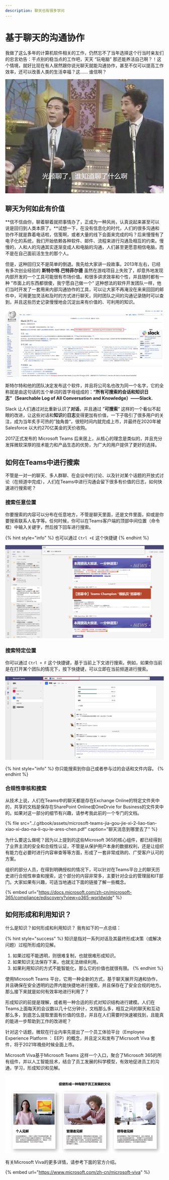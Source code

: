 ```yaml
---
description: 聊天也有很多学问
---
```


# 基于聊天的沟通协作

我做了这么多年的计算机软件相关的工作，仍然忘不了当年选择这个行当时亲友们的忠言劝告：干点别的稳当点的工作吧，天天 “玩电脑” 那还能养活自己啊？！这个情境，就好比现在有人居然跟你说光聊天就能沟通协作，甚至不仅可以提高工作效率，还可以改善人类的生活幸福？这...... 谁信啊？

![](../.gitbook/assets/tu-pian-%20%2883%29.png)

## 聊天为何如此有价值

**信不信由你，聊着聊着就把事情办了，正成为一种风尚，认真说起来甚至可以说是回归到人类本原了。**试想一下，在没有信息化的时代，人们的很多沟通和协作不就是靠着电话啦，信笺啊，或者大量的线下会面来完成的吗？后来慢慢有了电子化的系统，我们开始依赖各种软件、邮件、流程来进行沟通及相互的约束。慢慢的，人和人的沟通其实逐渐变成人和电脑的沟通，人们甚至更愿意相信电脑，而不是在自己面前活生生的那个人。

但是，这种回归又不是简单的倒退。我先给大家讲一段故事。2013年左右，已经有多次创业经验的 **斯特尔特.巴特菲尔德** 虽然在游戏项目上失败了，却意外地发现内部开发的一个工具可能很有市场价值。和很多讲求效率和个性，并且随时都有一种 ”市面上的东西都很傻，我宁愿自己做一个“ 这种想法的软件开发团队一样，他们当时开发了一套用来内部沟通协作的工具，可以让大家不再淹没在来来回回的邮件中，可用更加灵活和及时的方式进行聊天，同时团队之间的沟通记录随时可以查到，并且这些历史记录慢慢地会沉淀出来有价值的、可利用的知识。

![](../.gitbook/assets/tu-pian-%20%2858%29.png)

斯特尔特和他的团队决定发布这个软件，并且将公司名也改为同一个名字，它的全称就是由这句话的五个单词的首字母组成的：**“所有可搜索的会话和知识日志”（Searchable Log of All Conversation and Knowledge）——Slack.**

Slack 让人们通过对比重新认识了**对话**，并且通过 ”**可搜索**“ 这样的一个看似不起眼的改进，让这些对话和**知识**的**日志**变得更加有价值，一下子吸引了很多用户的关注，成为当年炙手可热的”独角兽“，很短时间内就完成上市，并最终在2020年被Salesforce 以大约270亿美金的天价收购。

2017正式发布的 Microsoft Teams 后来居上，从核心的理念是类似的，并且充分发挥微软深厚的技术能力和产品生态的优势，为广大的用户提供了更好的选择。

## 如何在Teams中进行搜索

不管是一对一的聊天、多人群聊、在会议中的讨论、以及针对某个话题的开放式讨论（在频道中完成），人们在Teams中进行沟通会留下很多有价值的日志，如何快速进行搜索呢？

### 搜索任意位置

你要搜索的内容可以分布在任意地方，不管是聊天里面，还是文件里面，抑或是你要搜索联系人名字等。任何时候，你可以在Teams客户端的顶部中间位置（命令框）中输入关键字，然后按下回车进行搜索。

{% hint style="info" %}
也可以通过 `Ctrl +E` 这个快捷键
{% endhint %}

![](../.gitbook/assets/tu-pian-%20%2853%29.png)

### 搜索特定位置

你可以通过 `Ctrl + F` 这个快捷键，基于当前上下文进行搜索。例如，如果你当前是在打开某个团队的情况下，按下快捷键，可以立即在当前频道进行搜索。

![](../.gitbook/assets/tu-pian-%20%2880%29.png)

{% hint style="info" %}
你只能搜索到你自己或者参与过的会话和文件内容。
{% endhint %}

### 合规性审核和搜索

从技术上说，人们在Teams中的聊天都是存在Exchange Online的特定文件夹中的，共享的文档是保存在SharePoint Online或OneDrvie for Business的文件夹中的。如果对这一部分的细节有兴趣，请参考我此前的一个专门的文档。

{% file src="../.gitbook/assets/microsoft-teams-jia-gou-jie-xi-2-liao-tian-xiao-xi-dao-na-li-qu-le-ares-chen.pdf" caption="聊天消息到哪里去了" %}

为什么要这么做呢？因为以上提到的这些Microsoft 365的核心组件，都已经得到了业界主流的安全和合规性认证，不管是从保护用户本身的数据权利，还是让组织有能力在必要时进行内容审查等等方面，形成了一套非常成熟的、广受客户认可的方案。

组织的部分人员，在得到明确授权的情况下，可以针对在Teams平台上的聊天历史进行合规性审查和搜索，这个部分的内容非常多，主要针对企业的管理层和IT部门。大家如果有兴趣，可适当地通过下面的链接了解一些概念。

{% embed url="https://docs.microsoft.com/zh-cn/microsoft-365/compliance/ediscovery?view=o365-worldwide" %}

## 如何形成和利用知识？

什么是知识？如何形成和利用知识？ 我有如下的一点总结：

{% hint style="success" %}
知识是指对一系列对话及其最终形成决策（或解决问题）过程所形成的见解。

1. 如果过程不能透明，则很难复制，也就很难形成知识。
2. 如果知识无法保存下来，也就无法继续利用。
3. 如果利用知识的方式不能智能化，那么它的价值也就很有限。
{% endhint %}

使用Microsoft Teams 平台，它用一种全新的方式，基于聊天展开沟通和协作，并且确保在安全透明的边界内能快捷地进行搜索，并且保存在了安全合规的地方。那么接下来就是如何有效率地进行利用了？

形成知识的前提是理解，或者用一种合适的形式对知识结构进行建模。人们在Teams上面每天的会议数以几十亿分钟计，文档那么多，相互之间的聊天和互动那么多，到底怎么提取里面有价值的信息，并且在人们需要时快速被找到，且能真的能进一步帮助到工作的改进呢？

针对这个话题，微软在行业内率先提出了一个员工体验平台（Employee Experience Platform ： EEP）的概念，并且定义和发布了Micrsooft Viva 套件，将于2021年晚些时候全面上市。

Microsoft Viva基于Microsoft Teams 这样一个入口，聚合了Microsoft 365的所有组件，并以人工智能技术，结合了员工发展的科学模型，有效地促进员工的沟通，学习，形成知识和见解。

![](../.gitbook/assets/tu-pian-%20%2873%29.png)

有关Microsoft Viva的更多详情，请参考下面的官方介绍。

{% embed url="https://www.microsoft.com/zh-cn/microsoft-viva" %}

